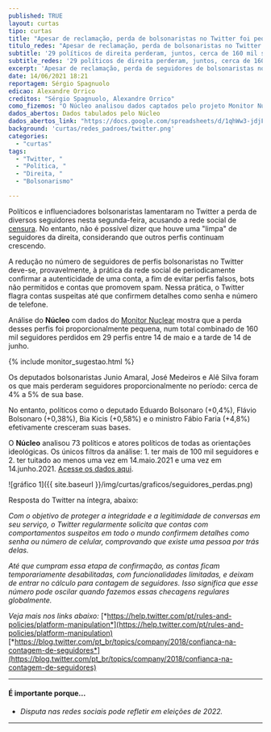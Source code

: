 ```yaml
---
published: TRUE
layout: curtas
tipo: curtas
title: "Apesar de reclamação, perda de bolsonaristas no Twitter foi pequena"
titulo_redes: "Apesar de reclamação, perda de bolsonaristas no Twitter foi pequena"
subtitle: '29 políticos de direita perderam, juntos, cerca de 160 mil seguidores, mas diversos bolsonaristas cresceram'
subtitle_redes: '29 políticos de direita perderam, juntos, cerca de 160 mil seguidores, mas diversos bolsonaristas cresceram'
excerpt: 'Apesar de reclamação, perda de seguidores de bolsonaristas no Twitter foi pequena'
date: 14/06/2021 18:21
reportagem: Sérgio Spagnuolo
edicao: Alexandre Orrico
creditos: "Sérgio Spagnuolo, Alexandre Orrico"
como_fizemos: "O Núcleo analisou dados captados pelo projeto Monitor Nuclear."
dados_abertos: Dados tabulados pelo Núcleo
dados_abertos_link: "https://docs.google.com/spreadsheets/d/1qhWw3-jdjFSzf82aFA8ej3HGAqJoQ5xbj_Y1XSiP-Yw/edit?usp=sharing"
background: 'curtas/redes_padroes/twitter.png'
categories:
  - "curtas"
tags:
  - "Twitter, "
  - "Política, "
  - "Direita, "
  - "Bolsonarismo"

---
```


Políticos e influenciadores bolsonaristas lamentaram no Twitter a perda de diversos seguidores nesta segunda-feira, acusando a rede social de [censura](https://twitter.com/search?q=%23TwitterCensura&src=trend_click&vertical=trends). No entanto, não é possível dizer que houve uma "limpa" de seguidores da direita, considerando que outros perfis continuam crescendo.

A redução no número de seguidores de perfis bolsonaristas no Twitter deve-se, provavelmente, à prática da rede social de periodicamente confirmar a autenticidade de uma conta, a fim de evitar perfis falsos, bots não permitidos e contas que promovem spam. Nessa prática, o Twitter flagra contas suspeitas até que confirmem detalhes como senha e número de telefone.

Análise do **Núcleo** com dados do [Monitor Nuclear](https://nucleo.jor.br/monitor/) mostra que a perda desses perfis foi proporcionalmente pequena, num total combinado de 160 mil seguidores perdidos em 29 perfis entre 14 de maio e a tarde de 14 de junho.

{% include monitor_sugestao.html %}

Os deputados bolsonaristas Junio Amaral, José Medeiros e Alê Silva foram os que mais perderam seguidores proporcionalmente no período: cerca de 4% a 5% de sua base.

No entanto, políticos como o deputado Eduardo Bolsonaro (+0,4%), Flávio Bolsonaro (+0,38%), Bia Kicis (+0,58%) e o ministro Fábio Faria (+4,8%) efetivamente cresceram suas bases.

O **Núcleo** analisou 73 políticos e atores políticos de todas as orientações ideológicas. Os únicos filtros da análise: 1. ter mais de 100 mil seguidores e 2. ter tuitado ao menos uma vez em 14.maio.2021 e uma vez em 14.junho.2021. [Acesse os dados aqui](https://docs.google.com/spreadsheets/d/1qhWw3-jdjFSzf82aFA8ej3HGAqJoQ5xbj_Y1XSiP-Yw/edit?usp=sharing).

![gráfico 1]({{ site.baseurl }}/img/curtas/graficos/seguidores_perdas.png)

Resposta do Twitter na íntegra, abaixo:

*Com o objetivo de proteger a integridade e a legitimidade de conversas em seu serviço, o Twitter regularmente solicita que contas com comportamentos suspeitos em todo o mundo confirmem detalhes como senha ou número de celular, comprovando que existe uma pessoa por trás delas.*

*Até que cumpram essa etapa de confirmação, as contas ficam temporariamente desabilitadas, com funcionalidades limitadas, e deixam de entrar no cálculo para contagem de seguidores. Isso significa que esse número pode oscilar quando fazemos essas checagens regulares globalmente.*

*Veja mais nos links abaixo:*
[*https://help.twitter.com/pt/rules-and-policies/platform-manipulation*](https://help.twitter.com/pt/rules-and-policies/platform-manipulation)
[*https://blog.twitter.com/pt_br/topics/company/2018/confianca-na-contagem-de-seguidores*](https://blog.twitter.com/pt_br/topics/company/2018/confianca-na-contagem-de-seguidores)

---

#### É importante porque...

- *Disputa nas redes sociais pode refletir em eleições de 2022.*

---
